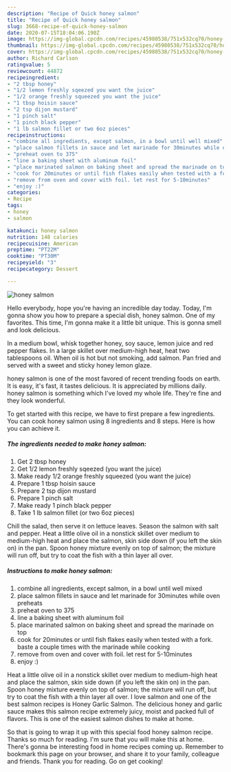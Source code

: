 ```yaml
---
description: "Recipe of Quick honey salmon"
title: "Recipe of Quick honey salmon"
slug: 3668-recipe-of-quick-honey-salmon
date: 2020-07-15T18:04:06.190Z
image: https://img-global.cpcdn.com/recipes/45980538/751x532cq70/honey-salmon-recipe-main-photo.jpg
thumbnail: https://img-global.cpcdn.com/recipes/45980538/751x532cq70/honey-salmon-recipe-main-photo.jpg
cover: https://img-global.cpcdn.com/recipes/45980538/751x532cq70/honey-salmon-recipe-main-photo.jpg
author: Richard Carlson
ratingvalue: 5
reviewcount: 44872
recipeingredient:
- "2 tbsp honey"
- "1/2 lemon freshly sqeezed you want the juice"
- "1/2 orange freshly squeezed you want the juice"
- "1 tbsp hoisin sauce"
- "2 tsp dijon mustard"
- "1 pinch salt"
- "1 pinch black pepper"
- "1 lb salmon fillet or two 6oz pieces"
recipeinstructions:
- "combine all ingredients, except salmon, in a bowl until well mixed"
- "place salmon fillets in sauce and let marinade for 30minutes while oven preheats"
- "preheat oven to 375"
- "line a baking sheet with aluminum foil"
- "place marinated salmon on baking sheet and spread the marinade on top"
- "cook for 20minutes or until fish flakes easily when tested with a fork. baste a couple times with the marinade while cooking"
- "remove from oven and cover with foil. let rest for 5-10minutes"
- "enjoy :)"
categories:
- Recipe
tags:
- honey
- salmon

katakunci: honey salmon 
nutrition: 148 calories
recipecuisine: American
preptime: "PT22M"
cooktime: "PT30M"
recipeyield: "3"
recipecategory: Dessert

---
```



![honey salmon](https://img-global.cpcdn.com/recipes/45980538/751x532cq70/honey-salmon-recipe-main-photo.jpg)

Hello everybody, hope you're having an incredible day today. Today, I'm gonna show you how to prepare a special dish, honey salmon. One of my favorites. This time, I'm gonna make it a little bit unique. This is gonna smell and look delicious.

In a medium bowl, whisk together honey, soy sauce, lemon juice and red pepper flakes. In a large skillet over medium-high heat, heat two tablespoons oil. When oil is hot but not smoking, add salmon. Pan fried and served with a sweet and sticky honey lemon glaze.

honey salmon is one of the most favored of recent trending foods on earth. It is easy, it's fast, it tastes delicious. It is appreciated by millions daily. honey salmon is something which I've loved my whole life. They're fine and they look wonderful.


To get started with this recipe, we have to first prepare a few ingredients. You can cook honey salmon using 8 ingredients and 8 steps. Here is how you can achieve it.

<!--inarticleads1-->

##### The ingredients needed to make honey salmon:

1. Get 2 tbsp honey
1. Get 1/2 lemon freshly sqeezed (you want the juice)
1. Make ready 1/2 orange freshly squeezed (you want the juice)
1. Prepare 1 tbsp hoisin sauce
1. Prepare 2 tsp dijon mustard
1. Prepare 1 pinch salt
1. Make ready 1 pinch black pepper
1. Take 1 lb salmon fillet (or two 6oz pieces)


Chill the salad, then serve it on lettuce leaves. Season the salmon with salt and pepper. Heat a little olive oil in a nonstick skillet over medium to medium-high heat and place the salmon, skin side down (if you left the skin on) in the pan. Spoon honey mixture evenly on top of salmon; the mixture will run off, but try to coat the fish with a thin layer all over. 

<!--inarticleads2-->

##### Instructions to make honey salmon:

1. combine all ingredients, except salmon, in a bowl until well mixed
1. place salmon fillets in sauce and let marinade for 30minutes while oven preheats
1. preheat oven to 375
1. line a baking sheet with aluminum foil
1. place marinated salmon on baking sheet and spread the marinade on top
1. cook for 20minutes or until fish flakes easily when tested with a fork. baste a couple times with the marinade while cooking
1. remove from oven and cover with foil. let rest for 5-10minutes
1. enjoy :)


Heat a little olive oil in a nonstick skillet over medium to medium-high heat and place the salmon, skin side down (if you left the skin on) in the pan. Spoon honey mixture evenly on top of salmon; the mixture will run off, but try to coat the fish with a thin layer all over. I love salmon and one of the best salmon recipes is Honey Garlic Salmon. The delicious honey and garlic sauce makes this salmon recipe extremely juicy, moist and packed full of flavors. This is one of the easiest salmon dishes to make at home. 

So that is going to wrap it up with this special food honey salmon recipe. Thanks so much for reading. I'm sure that you will make this at home. There's gonna be interesting food in home recipes coming up. Remember to bookmark this page on your browser, and share it to your family, colleague and friends. Thank you for reading. Go on get cooking!
